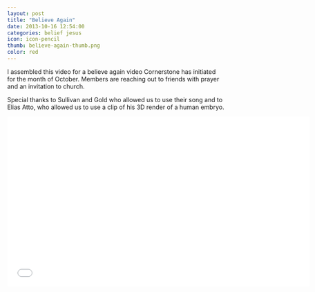 ```yaml
---
layout: post
title: "Believe Again"
date: 2013-10-16 12:54:00
categories: belief jesus 
icon: icon-pencil
thumb: believe-again-thumb.png
color: red
---
```

I assembled this video for a believe again video Cornerstone has initiated for the month of October. Members are reaching out to friends with prayer and an invitation to church. 

Special thanks to Sullivan and Gold who allowed us to use their song and to Elias Atto, who allowed us to use a clip of his 3D render of a human embryo.

<iframe width="700" height="393" src="//www.youtube.com/embed/uOhsqitUrV8" frameborder="0" allowfullscreen="true"></iframe>

